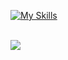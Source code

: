 [![My Skills](https://skillicons.dev/icons?i=solidity,js,jquery,laravel,php,mysql,html,bootstrap,css)](https://skillicons.dev) <br/><br/>

![](https://komarev.com/ghpvc/?username=plamen-ivanov-visma)
